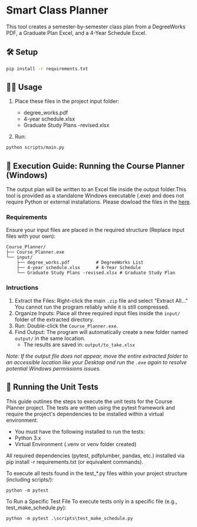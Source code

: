 # Smart Class Planner

This tool creates a semester-by-semester class plan from a DegreeWorks PDF, a Graduate Plan Excel, and a 4-Year Schedule Excel.

## 🛠️ Setup
```bash
pip install -r requirements.txt
```

## 🧑‍💻 Usage
1. Place these files in the project input folder:
   - degree_works.pdf
   - 4-year schedule.xlsx
   - Graduate Study Plans -revised.xlsx

2. Run:
```bash
python scripts/main.py
```

## 🚀 Execution Guide: Running the Course Planner (Windows)
The output plan will be written to an Excel file inside the output folder.This tool is provided as a standalone Windows executable (.exe) and does not require Python or external installations. Please dowload the files in the [here](https://github.com/davidokeefe27/Project-Class-Planner/releases/tag/v1.0.0).

### Requirements
Ensure your input files are placed in the required structure (Replace input files with your own):

```
Course_Planner/
├── Course_Planner.exe
└── input/
    ├── degree_works.pdf          # DegreeWorks List
    ├── 4-year schedule.xlsx      # 4-Year Schedule
    └── Graduate Study Plans -revised.xlsx # Graduate Study Plan
```

### Intructions 
1. Extract the Files: Right-click the main `.zip` file and select "Extract All..." You cannot run the program reliably while it is still compressed.
2. Organize Inputs: Place all three required input files inside the `input/` folder of the extracted directory.
3. Run: Double-click the `Course_Planner.exe`.
4. Find Output: The program will automatically create a new folder named `output/` in the same location.
    - The results are saved in: `output/to_take.xlsx`

*Note: If the output file does not appear, move the entire extracted folder to an accessible location like your Desktop and run the `.exe` again to resolve potential Windows permissions issues.*

## 🧪 Running the Unit Tests

This guide outlines the steps to execute the unit tests for the Course Planner project. The tests are written using the pytest framework and require the project's dependencies to be installed within a virtual environment.

- You must have the following installed to run the tests:
- Python 3.x
- Virtual Environment (.venv or venv folder created)

All required dependencies (pytest, pdfplumber, pandas, etc.) installed via pip install -r requirements.txt (or equivalent commands).

To execute all tests found in the test_*.py files within your project structure (including scripts/):

```
python -m pytest
```

To Run a Specific Test File
To execute tests only in a specific file (e.g., test_make_schedule.py):

```
python -m pytest .\scripts\test_make_schedule.py
```
